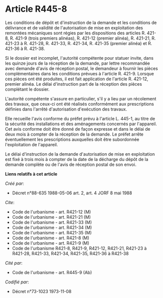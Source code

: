 # Article R445-8

Les conditions de dépôt et d'instruction de la demande et les conditions de délivrance et de validité de l'autorisation de
mise en exploitation des remontées mécaniques sont régies par les dispositions des articles R. 421-8, R. 421-9 (trois
premiers alinéas), R. 421-12 (premier alinéa), R. 421-21, R. 421-23 à R. 421-28, R. 421-33, R. 421-34, R. 421-35 (premier
alinéa) et R. 421-36 à R. 421-38.

Si le dossier est incomplet, l'autorité compétente pour statuer invite, dans les quinze jours de la réception de la demande,
par lettre recommandée avec demande d'avis de réception postal, le demandeur à fournir les pièces complémentaires dans les
conditions prévues à l'article R. 421-9. Lorsque ces pièces ont été produites, il est fait application de l'article R.
421-12, premier alinéa. Le délai d'instruction part de la réception des pièces complétant le dossier.

L'autorité compétente s'assure en particulier, s'il y a lieu par un récolement des travaux, que ceux-ci ont été réalisés
conformément aux prescriptions définies dans l'arrêté d'autorisation d'exécution des travaux.

Elle recueille l'avis conforme du préfet prévu à l'article L. 445-1, au titre de la sécurité des installations et des
aménagements concernés par l'appareil. Cet avis conforme doit être donné de façon expresse et dans le délai de deux mois à
compter de la réception de la demande. Le préfet arrête éventuellement les prescriptions auxquelles doit être subordonnée
l'exploitation de l'appareil.

Le délai d'instruction de la demande d'autorisation de mise en exploitation est fixé à trois mois à compter de la date de la
décharge du dépôt de la demande complète ou de l'avis de réception postal de son envoi.

**Liens relatifs à cet article**

_Créé par_:

  - Décret n°88-635 1988-05-06 art. 2, art. 4 JORF 8 mai 1988

_Cite_:

  - Code de l'urbanisme - art. R421-12 (M)
  - Code de l'urbanisme - art. R421-21 (M)
  - Code de l'urbanisme - art. R421-33 (M)
  - Code de l'urbanisme - art. R421-34 (M)
  - Code de l'urbanisme - art. R421-35 (M)
  - Code de l'urbanisme - art. R421-8 (M)
  - Code de l'urbanisme - art. R421-9 (M)
  - Code de l'urbanisme R421-8, R421-9, R421-12, R421-21, R421-23 à R421-28, R421-33, R421-34, R421-35, R421-36 à R421-38

_Cité par_:

  - Code de l'urbanisme - art. R445-9 (Ab)

_Codifié par_:

  - Décret n°73-1023 1973-11-08
